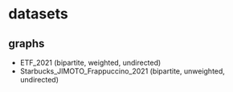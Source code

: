 # datasets

## graphs
- ETF_2021 (bipartite, weighted, undirected)
- Starbucks\_JIMOTO\_Frappuccino_2021 (bipartite, unweighted, undirected)
